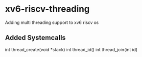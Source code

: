 # xv6-riscv-threading
Adding multi threading support to xv6 riscv os
## Added Systemcalls
int thread_create(void *stack)
int thread_id()
int thread_join(int id)
